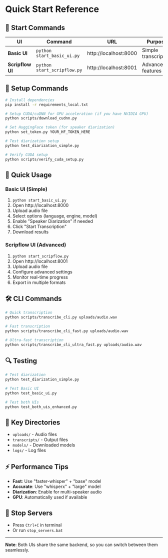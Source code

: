 # Quick Start Reference

## 🚀 Start Commands

| UI | Command | URL | Purpose |
|----|---------|-----|---------|
| **Basic UI** | `python start_basic_ui.py` | http://localhost:8000 | Simple transcription |
| **Scripflow UI** | `python start_scripflow.py` | http://localhost:8001 | Advanced features |

## 🔧 Setup Commands

```bash
# Install dependencies
pip install -r requirements_local.txt

# Setup CUDA/cuDNN for GPU acceleration (if you have NVIDIA GPU)
python scripts/download_cudnn.py

# Set HuggingFace token (for speaker diarization)
python set_token.py YOUR_HF_TOKEN_HERE

# Test diarization setup
python test_diarization_simple.py

# Verify CUDA setup
python scripts/verify_cuda_setup.py
```

## 🎯 Quick Usage

### Basic UI (Simple)
1. `python start_basic_ui.py`
2. Open http://localhost:8000
3. Upload audio file
4. Select options (language, engine, model)
5. Enable "Speaker Diarization" if needed
6. Click "Start Transcription"
7. Download results

### Scripflow UI (Advanced)
1. `python start_scripflow.py`
2. Open http://localhost:8001
3. Upload audio file
4. Configure advanced settings
5. Monitor real-time progress
6. Export in multiple formats

## 🛠️ CLI Commands

```bash
# Quick transcription
python scripts/transcribe_cli.py uploads/audio.wav

# Fast transcription
python scripts/transcribe_cli_fast.py uploads/audio.wav

# Ultra-fast transcription
python scripts/transcribe_cli_ultra_fast.py uploads/audio.wav
```

## 🔍 Testing

```bash
# Test diarization
python test_diarization_simple.py

# Test Basic UI
python test_basic_ui.py

# Test both UIs
python test_both_uis_enhanced.py
```

## 📁 Key Directories

- `uploads/` - Audio files
- `transcripts/` - Output files
- `models/` - Downloaded models
- `logs/` - Log files

## ⚡ Performance Tips

- **Fast**: Use "faster-whisper" + "base" model
- **Accurate**: Use "whisperx" + "large" model
- **Diarization**: Enable for multi-speaker audio
- **GPU**: Automatically used if available

## 🛑 Stop Servers

- Press `Ctrl+C` in terminal
- Or run `stop_servers.bat`

---

**Note**: Both UIs share the same backend, so you can switch between them seamlessly. 